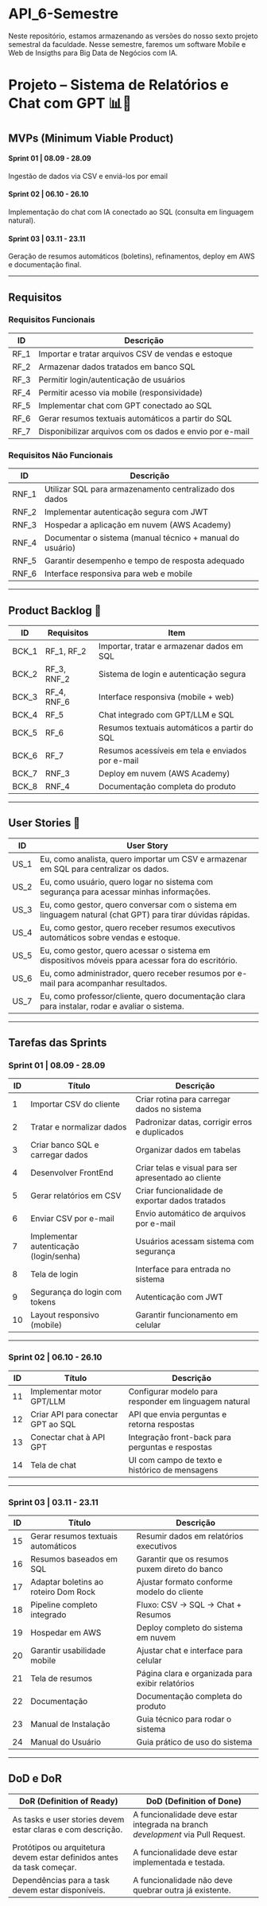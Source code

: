 # API_6-Semestre
Neste repositório, estamos armazenando as versões do nosso sexto projeto semestral da faculdade. Nesse semestre, faremos um software Mobile e Web de Insigths para Big Data de Negócios com IA.

# Projeto – Sistema de Relatórios e Chat com GPT 📊💬

## MVPs (Minimum Viable Product)

#### Sprint 01 | 08.09 - 28.09
Ingestão de dados via CSV e enviá-los por email

#### Sprint 02 | 06.10 - 26.10
Implementação do chat com IA conectado ao SQL (consulta em linguagem natural).

#### Sprint 03 | 03.11 - 23.11
Geração de resumos automáticos (boletins), refinamentos, deploy em AWS e documentação final.

---

## Requisitos

### Requisitos Funcionais
| **ID** | **Descrição** |
|--------|---------------|
| RF_1 | Importar e tratar arquivos CSV de vendas e estoque |
| RF_2 | Armazenar dados tratados em banco SQL |
| RF_3 | Permitir login/autenticação de usuários |
| RF_4 | Permitir acesso via mobile (responsividade) |
| RF_5 | Implementar chat com GPT conectado ao SQL |
| RF_6 | Gerar resumos textuais automáticos a partir do SQL |
| RF_7 | Disponibilizar arquivos com os dados  e envio por e-mail |

### Requisitos Não Funcionais
| **ID** | **Descrição** |
|--------|---------------|
| RNF_1 | Utilizar SQL para armazenamento centralizado dos dados |
| RNF_2 | Implementar autenticação segura com JWT |
| RNF_3 | Hospedar a aplicação em nuvem (AWS Academy) |
| RNF_4 | Documentar o sistema (manual técnico + manual do usuário) |
| RNF_5 | Garantir desempenho e tempo de resposta adequado |
| RNF_6 | Interface responsiva para web e mobile |

---

## Product Backlog 📖

| **ID** | **Requisitos** | **Item** |
|--------|----------------|----------|
| BCK_1 | RF_1, RF_2 | Importar, tratar e armazenar dados em SQL |
| BCK_2 | RF_3, RNF_2 | Sistema de login e autenticação segura |
| BCK_3 | RF_4, RNF_6 | Interface responsiva (mobile + web) |
| BCK_4 | RF_5 | Chat integrado com GPT/LLM e SQL |
| BCK_5 | RF_6 | Resumos textuais automáticos a partir do SQL |
| BCK_6 | RF_7 | Resumos acessíveis em tela e enviados por e-mail |
| BCK_7 | RNF_3 | Deploy em nuvem (AWS Academy) |
| BCK_8 | RNF_4 | Documentação completa do produto |

---

## User Stories 📖

| **ID** | **User Story** |
|--------|----------------|
| US_1 | Eu, como analista, quero importar um CSV e armazenar em SQL para centralizar os dados. |
| US_2 | Eu, como usuário, quero logar no sistema com segurança para acessar minhas informações. |
| US_3 | Eu, como gestor, quero conversar com o sistema em linguagem natural (chat GPT) para tirar dúvidas rápidas. |
| US_4 | Eu, como gestor, quero receber resumos executivos automáticos sobre vendas e estoque. |
| US_5 | Eu, como gestor, quero acessar o sistema em dispositivos móveis ppara acessar fora do escritório. |
| US_6 | Eu, como administrador, quero receber resumos por e-mail para acompanhar resultados. |
| US_7 | Eu, como professor/cliente, quero documentação clara para instalar, rodar e avaliar o sistema. |

---

## Tarefas das Sprints

### Sprint 01 | 08.09 - 28.09
| **ID** | **Título** | **Descrição** |
|--------|------------|---------------|
| 1 | Importar CSV do cliente | Criar rotina para carregar dados no sistema |
| 2 | Tratar e normalizar dados | Padronizar datas, corrigir erros e duplicados |
| 3 | Criar banco SQL e carregar dados | Organizar dados em tabelas |
| 4 | Desenvolver FrontEnd | Criar telas e visual para ser apresentado ao cliente |
| 5 | Gerar relatórios em CSV | Criar funcionalidade de exportar dados tratados |
| 6 | Enviar CSV por e-mail | Envio automático de arquivos por e-mail |
| 7 | Implementar autenticação (login/senha) | Usuários acessam sistema com segurança |
| 8 | Tela de login | Interface para entrada no sistema |
| 9 | Segurança do login com tokens | Autenticação com JWT |
| 10 | Layout responsivo (mobile) | Garantir funcionamento em celular |

---

### Sprint 02 | 06.10 - 26.10
| **ID** | **Título** | **Descrição** |
|--------|------------|---------------|
| 11 | Implementar motor GPT/LLM | Configurar modelo para responder em linguagem natural |
| 12 | Criar API para conectar GPT ao SQL | API que envia perguntas e retorna respostas |
| 13 | Conectar chat à API GPT | Integração front-back para perguntas e respostas |
| 14 | Tela de chat | UI com campo de texto e histórico de mensagens |

---

### Sprint 03 | 03.11 - 23.11
| **ID** | **Título** | **Descrição** |
|--------|------------|---------------|
| 15 | Gerar resumos textuais automáticos | Resumir dados em relatórios executivos |
| 16 | Resumos baseados em SQL | Garantir que os resumos puxem direto do banco |
| 17 | Adaptar boletins ao roteiro Dom Rock | Ajustar formato conforme modelo do cliente |
| 18 | Pipeline completo integrado | Fluxo: CSV → SQL → Chat + Resumos |
| 19 | Hospedar em AWS | Deploy completo do sistema em nuvem |
| 20 | Garantir usabilidade mobile | Ajustar chat e interface para celular |
| 21 | Tela de resumos | Página clara e organizada para exibir relatórios |
| 22 | Documentação | Documentação completa do produto |
| 23 | Manual de Instalação | Guia técnico para rodar o sistema |
| 24 | Manual do Usuário | Guia prático de uso do sistema |

---

## DoD e DoR

| DoR (Definition of Ready) | DoD (Definition of Done) |
|---------------------------|--------------------------|
| As tasks e user stories devem estar claras e com descrição. | A funcionalidade deve estar integrada na branch *development* via Pull Request. |
| Protótipos ou arquitetura devem estar definidos antes da task começar. | A funcionalidade deve estar implementada e testada. |
| Dependências para a task devem estar disponíveis. | A funcionalidade não deve quebrar outra já existente. |

